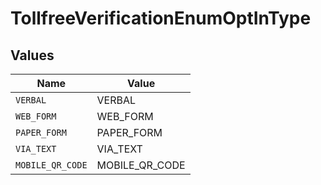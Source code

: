 # TollfreeVerificationEnumOptInType


## Values

| Name             | Value            |
| ---------------- | ---------------- |
| `VERBAL`         | VERBAL           |
| `WEB_FORM`       | WEB_FORM         |
| `PAPER_FORM`     | PAPER_FORM       |
| `VIA_TEXT`       | VIA_TEXT         |
| `MOBILE_QR_CODE` | MOBILE_QR_CODE   |